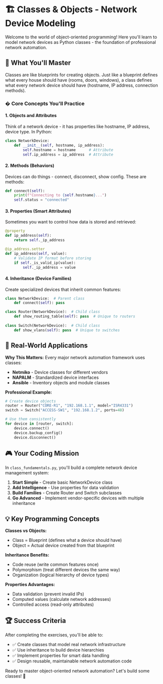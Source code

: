 # 🏗️ Classes & Objects - Network Device Modeling

Welcome to the world of object-oriented programming! Here you'll learn to model network devices as Python classes - the foundation of professional network automation.

## 🎯 What You'll Master

Classes are like blueprints for creating objects. Just like a blueprint defines what every house should have (rooms, doors, windows), a class defines what every network device should have (hostname, IP address, connection methods).

### � Core Concepts You'll Practice

#### 1. **Objects and Attributes**

Think of a network device - it has properties like hostname, IP address, device type. In Python:

```python
class NetworkDevice:
    def __init__(self, hostname, ip_address):
        self.hostname = hostname      # Attribute
        self.ip_address = ip_address  # Attribute
```

#### 2. **Methods (Behaviors)**

Devices can do things - connect, disconnect, show config. These are methods:

```python
def connect(self):
    print(f"Connecting to {self.hostname}...")
    self.status = "connected"
```

#### 3. **Properties (Smart Attributes)**

Sometimes you want to control how data is stored and retrieved:

```python
@property
def ip_address(self):
    return self._ip_address

@ip_address.setter  
def ip_address(self, value):
    # Validate IP format before storing
    if self._is_valid_ip(value):
        self._ip_address = value
```

#### 4. **Inheritance (Device Families)**

Create specialized devices that inherit common features:

```python
class NetworkDevice:  # Parent class
    def connect(self): pass

class Router(NetworkDevice):  # Child class
    def show_routing_table(self): pass  # Unique to routers
    
class Switch(NetworkDevice):  # Child class  
    def show_vlans(self): pass  # Unique to switches
```

## 🚀 Real-World Applications

**Why This Matters:** Every major network automation framework uses classes:

- **Netmiko** - Device classes for different vendors
- **NAPALM** - Standardized device interfaces
- **Ansible** - Inventory objects and module classes

**Professional Example:**

```python
# Create device objects
router = Router("CORE-R1", "192.168.1.1", model="ISR4331")
switch = Switch("ACCESS-SW1", "192.168.1.2", ports=48)

# Use them consistently
for device in [router, switch]:
    device.connect()
    device.backup_config()
    device.disconnect()
```

## 🎮 Your Coding Mission

In `class_fundamentals.py`, you'll build a complete network device management system:

1. **Start Simple** - Create basic NetworkDevice class
2. **Add Intelligence** - Use properties for data validation  
3. **Build Families** - Create Router and Switch subclasses
4. **Go Advanced** - Implement vendor-specific devices with multiple inheritance

## 💡 Key Programming Concepts

**Classes vs Objects:**

- Class = Blueprint (defines what a device should have)
- Object = Actual device created from that blueprint

**Inheritance Benefits:**

- Code reuse (write common features once)
- Polymorphism (treat different devices the same way)
- Organization (logical hierarchy of device types)

**Properties Advantages:**

- Data validation (prevent invalid IPs)
- Computed values (calculate network addresses)
- Controlled access (read-only attributes)

## 🏆 Success Criteria

After completing the exercises, you'll be able to:

- ✅ Create classes that model real network infrastructure
- ✅ Use inheritance to build device hierarchies  
- ✅ Implement properties for smart data handling
- ✅ Design reusable, maintainable network automation code

Ready to master object-oriented network automation? Let's build some classes! 🚀
